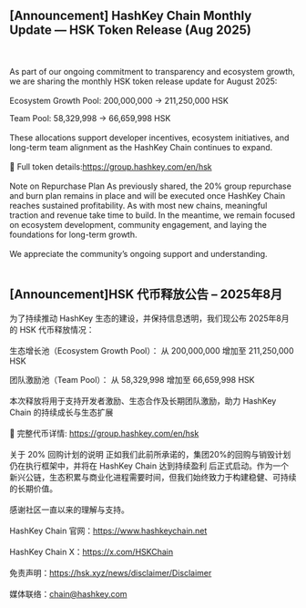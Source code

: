 ## [Announcement] HashKey Chain Monthly Update — HSK Token Release (Aug 2025) 
<br></br>
As part of our ongoing commitment to transparency and ecosystem growth, we are sharing the monthly HSK token release update for August 2025:
<br></br>
Ecosystem Growth Pool:
200,000,000 → 211,250,000 HSK

Team Pool:
58,329,998 → 66,659,998 HSK
<br></br>
These allocations support developer incentives, ecosystem initiatives, and long-term team alignment as the HashKey Chain continues to expand.
<br></br>
🔗 Full token details:https://group.hashkey.com/en/hsk
<br></br>
Note on Repurchase Plan
As previously shared, the 20% group repurchase and burn plan remains in place and will be executed once HashKey Chain reaches sustained profitability. As with most new chains, meaningful traction and revenue take time to build. In the meantime, we remain focused on ecosystem development, community engagement, and laying the foundations for long-term growth.
<br></br>
We appreciate the community’s ongoing support and understanding.
<br></br>

## [Announcement]HSK 代币释放公告 – 2025年8月
为了持续推动 HashKey 生态的建设，并保持信息透明，我们现公布 2025年8月 的 HSK 代币释放情况：
<br></br>
生态增长池（Ecosystem Growth Pool）：
从 200,000,000 增加至 211,250,000 HSK

团队激励池（Team Pool）：
从 58,329,998 增加至 66,659,998 HSK
<br></br>
本次释放将用于支持开发者激励、生态合作及长期团队激励，助力 HashKey Chain 的持续成长与生态扩展
<br></br>
🔗 完整代币详情: https://group.hashkey.com/en/hsk
<br></br>
关于 20% 回购计划的说明
正如我们此前所承诺的，集团20%的回购与销毁计划仍在执行框架中，并将在 HashKey Chain 达到持续盈利 后正式启动。作为一个新兴公链，生态积累与商业化进程需要时间，但我们始终致力于构建稳健、可持续的长期价值。
<br></br>
感谢社区一直以来的理解与支持。
<br></br>
HashKey Chain 官网：https://www.hashkeychain.net
<br></br>
HashKey Chain X：https://x.com/HSKChain
<br></br>
免责声明：https://hsk.xyz/news/disclaimer/Disclaimer
<br></br>
媒体联络：chain@hashkey.com


